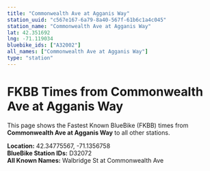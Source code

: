 ```yaml
---
title: "Commonwealth Ave at Agganis Way"
station_uuid: "c567e167-6a79-8a40-567f-61b6c1a4c045"
station_name: "Commonwealth Ave at Agganis Way"
lat: 42.351692
lng: -71.119034
bluebike_ids: ["A32002"]
all_names: ["Commonwealth Ave at Agganis Way"]
type: "station"
---
```


# FKBB Times from Commonwealth Ave at Agganis Way

This page shows the Fastest Known BlueBike (FKBB) times from **Commonwealth Ave at Agganis Way** to all other stations.

**Location:** 42.34775567, -71.1356758  
**BlueBike Station IDs:** D32072  
**All Known Names:** Walbridge St at Commonwealth Ave

